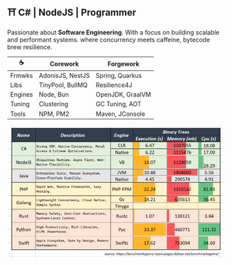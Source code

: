 ## ⛩️ C# | NodeJS | Programmer

Passionate about **Software Engineering**. With a focus on building scalable and performant systems. where concurrency meets caffeine, bytecode brew resilience. 

| ☕          | Corework      | Forgework            |
| ------------ | ------------------ | ----------------- |
| Frmwks | AdonisJS, NestJS  | Spring, Quarkus |
| Libs  | TinyPool, BullMQ | Resilience4J    |
| Engines     | Node, Bun | OpenJDK, GraalVM |
| Tuning   | Clustering       | GC Tuning, AOT  |
| Tools      | NPM, PM2         | Maven, JConsole |


![](assets/20250910_134828_image.png)

<!-- 
## ☕ Java | Forgework

Proven for nearly 30 years as the backbone of robust & concurrent with a vast ecosystem and extreme optimizations.

### **⛔ Avoided**
- **PHP** : no native concurrency
- **Go** : over-minimalist & boilerplate-heavy
- **Rust** : painful syntax, high cognitive load
- **Python**: slow at raw performance, duck typing overhead
- **Swift** : weak ecosystem, niche adoption 

-->
